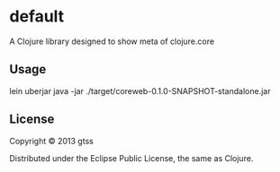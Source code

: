 # default

A Clojure library designed to show meta of clojure.core

## Usage

lein uberjar
java -jar ./target/coreweb-0.1.0-SNAPSHOT-standalone.jar

## License

Copyright © 2013 gtss

Distributed under the Eclipse Public License, the same as Clojure.
